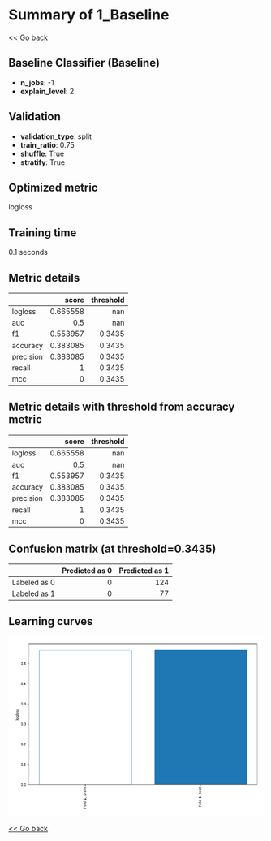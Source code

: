 # Summary of 1_Baseline

[<< Go back](../README.md)


## Baseline Classifier (Baseline)
- **n_jobs**: -1
- **explain_level**: 2

## Validation
 - **validation_type**: split
 - **train_ratio**: 0.75
 - **shuffle**: True
 - **stratify**: True

## Optimized metric
logloss

## Training time

0.1 seconds

## Metric details
|           |    score |   threshold |
|:----------|---------:|------------:|
| logloss   | 0.665558 |    nan      |
| auc       | 0.5      |    nan      |
| f1        | 0.553957 |      0.3435 |
| accuracy  | 0.383085 |      0.3435 |
| precision | 0.383085 |      0.3435 |
| recall    | 1        |      0.3435 |
| mcc       | 0        |      0.3435 |


## Metric details with threshold from accuracy metric
|           |    score |   threshold |
|:----------|---------:|------------:|
| logloss   | 0.665558 |    nan      |
| auc       | 0.5      |    nan      |
| f1        | 0.553957 |      0.3435 |
| accuracy  | 0.383085 |      0.3435 |
| precision | 0.383085 |      0.3435 |
| recall    | 1        |      0.3435 |
| mcc       | 0        |      0.3435 |


## Confusion matrix (at threshold=0.3435)
|              |   Predicted as 0 |   Predicted as 1 |
|:-------------|-----------------:|-----------------:|
| Labeled as 0 |                0 |              124 |
| Labeled as 1 |                0 |               77 |

## Learning curves
![Learning curves](learning_curves.png)

[<< Go back](../README.md)
